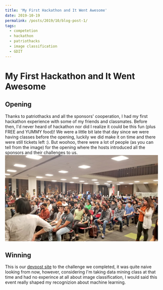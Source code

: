 ```yaml
---
title: 'My First Hackathon and It Went Awesome'
date: 2019-10-19
permalink: /posts/2019/10/blog-post-1/
tags:
  - competetion
  - hackathon
  - patriothacks
  - image classification
  - GDIT
---
```


My First Hackathon and It Went Awesome
======

Opening
------

Thanks to patriothacks and all the sponsors' cooperation, I had my first hackathon experience with some of my friends and classmates. Before then, I'd never heard of hackathon nor did I realize it could be this fun (plus FREE and YUMMY food)! We were a little bit late that day since we were having classes before the opening, luckily we did make it on time and there were still tickets left :). But woohoo, there were a lot of people (as you can tell from the image) for the opening where the hosts introduced all the sponsors and their challenges to us. 
<img src='/images/Opening speech.jpeg'>

Winning
------
This is our [devpost site](https://devpost.com/software/predictive-image-classification#updates) to the challenge we completed, it was quite naive looking from now, however, considering I'm taking data mining class at that time and had no experince at all about image classification, I would said this event really shaped my recognizion about machine learning.
